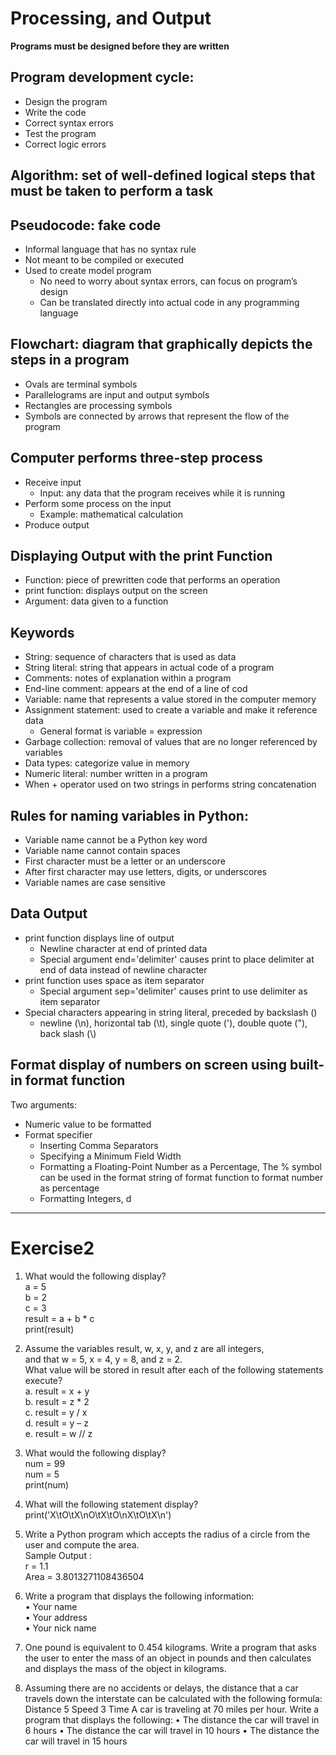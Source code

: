 # Processing, and Output  

**Programs must be designed before they are written**
## Program development cycle:
  * Design the program
  * Write the code
  * Correct syntax errors
  * Test the program
  * Correct logic errors

## Algorithm: set of well-defined logical steps that must be taken to perform a task

## Pseudocode: fake code
* Informal language that has no syntax rule 
* Not meant to be compiled or executed
* Used to create model program
  - No need to worry about syntax errors, can focus on program’s design
  - Can be translated directly into actual code in any programming language

## Flowchart: diagram that graphically depicts the steps in a program
* Ovals are terminal symbols
* Parallelograms are input and output symbols
* Rectangles are processing symbols
* Symbols are connected by arrows that represent the flow of the program

## Computer performs three-step process
* Receive input
  - Input: any data that the program receives while it is running
* Perform some process on the input
  - Example: mathematical calculation
* Produce output

## Displaying Output with the print Function
* Function: piece of prewritten code that performs an operation
* print function: displays output on the screen
* Argument: data given to a function

## Keywords
* String: sequence of characters that is used as data
* String literal: string that appears in actual code of a program
* Comments: notes of explanation within a program
* End-line comment: appears at the end of a line of cod
* Variable: name that represents a value stored in the computer memory
* Assignment statement: used to create a variable and make it reference data
  - General format is variable = expression
* Garbage collection: removal of values that are no longer referenced by variables
* Data types: categorize value in memory
* Numeric literal: number written in a program
* When + operator used on two strings in performs string concatenation

  
## Rules for naming variables in Python:
* Variable name cannot be a Python key word 
* Variable name cannot contain spaces
* First character must be a letter or an underscore
* After first character may use letters, digits, or underscores
* Variable names are case sensitive


## Data Output
* print function displays line of output 
  - Newline character at end of printed data
  - Special argument end='delimiter' causes print to place delimiter at end of data instead of newline character
* print function uses space as item separator
  - Special argument sep='delimiter' causes print to use delimiter as item separator
* Special characters appearing in string literal, preceded by backslash (\)
  - newline (\n), horizontal tab (\t), single quote (\'), double quote (\"), back slash (\\)


## Format display of numbers on screen using built-in format function
Two arguments:
* Numeric value to be formatted
* Format specifier
  - Inserting Comma Separators
  - Specifying a Minimum Field Width
  - Formatting a Floating-Point Number as a Percentage, The % symbol can be used in the format string of format function to format number as percentage
  - Formatting Integers, d


-------------------

# Exercise2

1.	What would the following display? </br>
  a = 5 </br>
  b = 2 </br>
  c = 3 </br>
  result = a + b * c </br>
  print(result) </br>

2.	Assume the variables result, w, x, y, and z are all integers, </br> 
and that w = 5, x = 4, y = 8, and z = 2. </br>
What value will be stored in result after each of the following statements execute? </br>
   a. result = x + y </br>
   b. result = z * 2 </br>
   c. result = y / x </br>
   d. result = y – z </br>
   e. result = w // z </br>

3.	What would the following display? </br>
   num = 99 </br>
   num = 5 </br>
   print(num)</br>

4.	What will the following statement display? print('X\tO\tX\nO\tX\tO\nX\tO\tX\n')</br>

5.	Write a Python program which accepts the radius of a circle from the user and compute the area. </br>
    Sample Output :</br>
       r = 1.1</br>
       Area = 3.8013271108436504</br>

6.	Write a program that displays the following information: </br>
    • Your name </br>
    • Your address </br>
    • Your nick name</br>

7.	One pound is equivalent to 0.454 kilograms. Write a program that asks the user to enter the mass of an object in pounds and then calculates and displays the mass of the object in kilograms.</br>

8.	Assuming there are no accidents or delays, the distance that a car travels down the interstate can be calculated with the following formula: Distance 5 Speed 3 Time A car is traveling at 70 miles per hour. Write a program that displays the following: • The distance the car will travel in 6 hours • The distance the car will travel in 10 hours • The distance the car will travel in 15 hours</br>

